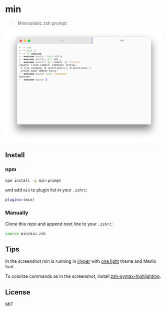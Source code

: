 # min

> Minimalistic zsh prompt

![](screenshot.png)

## Install

### npm

```sh
npm install -g min-prompt
```

and add `min` to plugin list in your `.zshrc`:

```zsh
plugins=(min)
```

### Manually

Clone this repo and append next line to your `.zshrc`:

```zsh
source min/min.zsh
```

## Tips

In the screenshot min is running in [Hyper][hyper] with [one light][one-light] theme and Menlo font.

To colorize commands as in the screenshot, install [zsh-syntax-highlighting][zsh-syntax-highlighting].

## License

MIT

[hyper]: https://hyper.is
[one-light]: https://github.com/andrepolischuk/hyper-one-light
[zsh-syntax-highlighting]: https://github.com/zsh-users/zsh-syntax-highlighting
